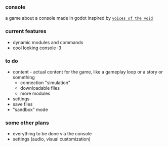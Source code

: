 ### console
a game about a console made in godot inspired by [`voices of the void`](https://mrdrnose.itch.io/votv)

### current features
- dynamic modules and commands
- cool looking console :3

### to do
- content - actual content for the game, like a gameplay loop or a story or something
	- connection "simulation"
	- downloadable files
	- more modules
- settings
- save files
- "sandbox" mode

### some other plans
- everything to be done via the console
- settings (audio, visual customization)
